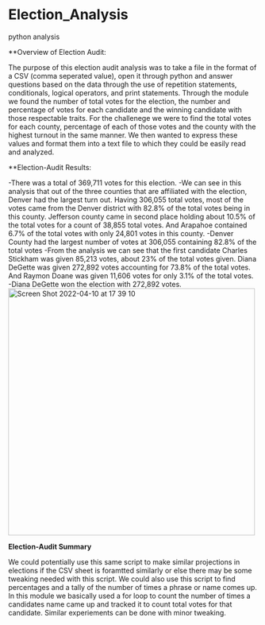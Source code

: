 # Election_Analysis
python analysis

**Overview of Election Audit:

The purpose of this election audit analysis was to take a file in the format of a CSV (comma seperated value), open it through python and answer questions based on the data through the use of repetition statements, conditionals, logical operators, and print statements. Through the module we found the number of total votes for the election, the number and percentage of votes for each candidate and the winning candidate with those respectable traits. For the challenege we were to find the total votes for each county, percentage of each of those votes and the county with the highest turnout in the same manner. We then wanted to express these values and format them into a text file to which they could be easily read and analyzed. 

**Election-Audit Results:

-There was a total of 369,711 votes for this election. 
-We can see in this analysis that out of the three counties that are affiliated with the election, Denver had the largest turn out. Having 306,055 total votes, most of the votes came from the Denver district with 82.8% of the total votes being in this county. Jefferson county came in second place holding about 10.5% of the total votes for a count of 38,855 total votes. And Arapahoe contained 6.7% of the total votes with only 24,801 votes in this county. 
-Denver County had the largest number of votes at 306,055 containing 82.8% of the total votes
-From the analysis we can see that the first candidate Charles Stickham was given 85,213 votes, about 23% of the total votes given. Diana DeGette was given 272,892 votes accounting for 73.8% of the total votes. And Raymon Doane was given 11,606 votes for only 3.1% of the total votes. 
-Diana DeGette won the election with 272,892 votes.
<img width="497" alt="Screen Shot 2022-04-10 at 17 39 10" src="https://user-images.githubusercontent.com/102257486/162644932-401dde22-115e-4737-9c97-0d7ab05b3b04.png">


**Election-Audit Summary**

We could potentially use this same script to make similar projections in elections if the CSV sheet is foramtted similarly or else there may be some tweaking needed with this script. We could also use this script to find percentages and a tally of the number of times a phrase or name comes up. In this module we basically used a for loop to count the number of times a candidates name came up and tracked it to count total votes for that candidate. Similar experiements can be done with minor tweaking.
